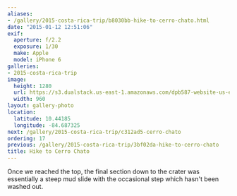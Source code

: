 ```yaml
---
aliases:
- /gallery/2015-costa-rica-trip/b8030bb-hike-to-cerro-chato.html
date: "2015-01-12 12:51:06"
exif:
  aperture: f/2.2
  exposure: 1/30
  make: Apple
  model: iPhone 6
galleries:
- 2015-costa-rica-trip
image:
  height: 1280
  url: https://s3.dualstack.us-east-1.amazonaws.com/dpb587-website-us-east-1/asset/gallery/2015-costa-rica-trip/b8030bb-hike-to-cerro-chato~1280.jpg
  width: 960
layout: gallery-photo
location:
  latitude: 10.44185
  longitude: -84.687325
next: /gallery/2015-costa-rica-trip/c312ad5-cerro-chato
ordering: 17
previous: /gallery/2015-costa-rica-trip/3bf02da-hike-to-cerro-chato
title: Hike to Cerro Chato
---
```


Once we reached the top, the final section down to the crater was essentially a steep mud slide with the occasional step which hasn't been washed out.
